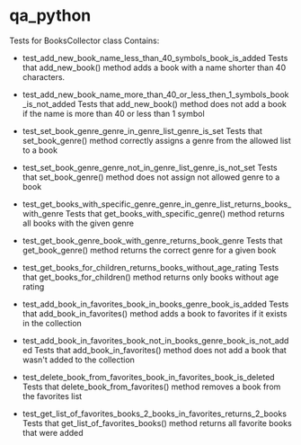 # qa_python
Tests for BooksCollector class 
Contains:
- test_add_new_book_name_less_than_40_symbols_book_is_added
Tests that add_new_book() method adds a book with a name shorter than 40 characters.

- test_add_new_book_name_more_than_40_or_less_then_1_symbols_book_is_not_added
Tests that add_new_book() method does not add a book if the name is more than 40 or less than 1 symbol

- test_set_book_genre_genre_in_genre_list_genre_is_set
Tests that set_book_genre() method correctly assigns a genre from the allowed list to a book

- test_set_book_genre_genre_not_in_genre_list_genre_is_not_set
Tests that set_book_genre() method does not assign not allowed genre to a book

- test_get_books_with_specific_genre_genre_in_genre_list_returns_books_with_genre
Tests that get_books_with_specific_genre() method returns all books with the given genre

- test_get_book_genre_book_with_genre_returns_book_genre
Tests that get_book_genre() method returns the correct genre for a given book

- test_get_books_for_children_returns_books_without_age_rating
Tests that get_books_for_children() method returns only books without age rating

- test_add_book_in_favorites_book_in_books_genre_book_is_added
Tests that add_book_in_favorites() method adds a book to favorites if it exists in the collection

- test_add_book_in_favorites_book_not_in_books_genre_book_is_not_added
Tests that add_book_in_favorites() method does not add a book that wasn't added to the collection

- test_delete_book_from_favorites_book_in_favorites_book_is_deleted
Tests that delete_book_from_favorites() method removes a book from the favorites list

- test_get_list_of_favorites_books_2_books_in_favorites_returns_2_books
Tests that get_list_of_favorites_books() method returns all favorite books that were added